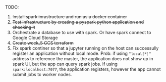 TODO:

1. ~~Install spark inrastructure and run as a docker container~~
2. ~~Test infrastructure by creating a pyspark python application and checking it~~
3. Orchestrate a database to use with spark. Or have spark connect to Google Cloud Storage
4. ~~Create week_5 GCS terraform~~
5. Fix spark continer so that a jupyter running on the host can successully register an application without local mode. Prob: if using `"local[*]"` address to reference the master, the application does not show up in spark UI, but the app can query spark jobs. If using `spark:localhost:7077`, the application registers, however the app cannot submit jobs to worker nodes.
